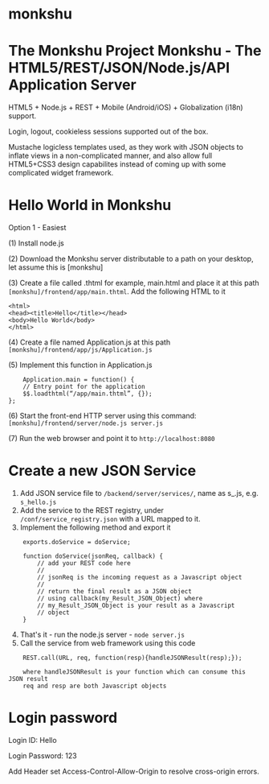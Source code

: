 # monkshu
The Monkshu Project
Monkshu - The HTML5/REST/JSON/Node.js/API Application Server
================================================================
HTML5 + Node.js + REST + Mobile (Android/iOS) + Globalization (i18n) support.

Login, logout, cookieless sessions supported out of the box.

Mustache logicless templates used, as they work with JSON objects to inflate views in a non-complicated manner,
and also allow full HTML5+CSS3 design capabilites instead of coming up with some complicated widget framework.

Hello World in Monkshu
======================
Option 1 - Easiest
	
(1) Install node.js 
	
(2) Download the Monkshu server distributable to a path on your desktop, let assume this is [monkshu]
	
(3) Create a file called <name>.thtml for example, main.html and place it at this path
```[monkshu]/frontend/app/main.thtml```. Add the following HTML to it

```
<html>
<head><title>Hello</title></head>
<body>Hello World</body>
</html>
```

(4) Create a file named Application.js at this path ```[monkshu]/frontend/app/js/Application.js```

(5) Implement this function in Application.js
```
	Application.main = function() {
	// Entry point for the application
	$$.loadthtml(“/app/main.thtml”, {});
};
```
(6) Start the front-end HTTP server using this command:
```[monkshu]/frontend/server/node.js server.js```

(7) Run the web browser and point it to ```http://localhost:8080```


Create a new JSON Service
=========================
1. Add JSON service file to ```/backend/server/services/```, name as s_<purpose of the service>.js, e.g. ```s_hello.js```
2. Add the service to the REST registry, under ```/conf/service_registry.json``` with a URL mapped to it.
3. Implement the following method and export it
```
	exports.doService = doService;

	function doService(jsonReq, callback) {
		// add your REST code here
		//
		// jsonReq is the incoming request as a Javascript object 
		//
		// return the final result as a JSON object 
		// using callback(my_Result_JSON_Object) where
		// my_Result_JSON_Object is your result as a Javascript
		// object
	}
```
4. That's it - run the node.js server - ```node server.js```
5. Call the service from web framework using this code
```
	REST.call(URL, req, function(resp){handleJSONResult(resp);});
	
	where handleJSONResult is your function which can consume this JSON result
	req and resp are both Javascript objects
```
Login password
==============
Login ID: Hello

Login Password: 123

Add Header set Access-Control-Allow-Origin <your frontend> to resolve cross-origin errors.


